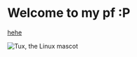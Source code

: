 # Welcome to my pf :P

[hehe](https://www.markdownguide.org/basic-syntax/ "hehe")

<!-- TODO: Show pic: -->

<!-- 
  Code here 
-->
![Tux, the Linux mascot](/assets/images/fractal.png)
